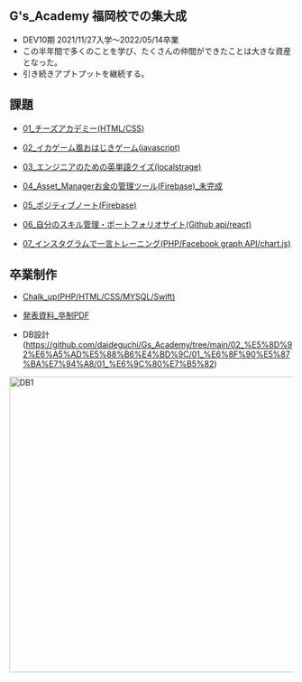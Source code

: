 ## G's_Academy 福岡校での集大成
- DEV10期  2021/11/27入学〜2022/05/14卒業
- この半年間で多くのことを学び、たくさんの仲間ができたことは大きな資産となった。
- 引き続きアプトプットを継続する。

## 課題
- [01_チーズアカデミー(HTML/CSS)](https://github.com/daideguchi/Gs_Academy/tree/main/01_%E8%AA%B2%E9%A1%8C/01_%E3%83%81%E3%83%BC%E3%82%BA%E3%82%A2%E3%82%AB%E3%83%87%E3%83%9F%E3%83%BC_211218)

- [02_イカゲーム風おはじきゲーム(javascript)](https://github.com/daideguchi/Gs_Academy/tree/main/01_%E8%AA%B2%E9%A1%8C/02_%E3%82%A4%E3%82%AB%E3%82%B2%E3%83%BC%E3%83%A0%E9%A2%A8%E3%81%8A%E3%81%AF%E3%81%98%E3%81%8D%E3%82%B2%E3%83%BC%E3%83%A0_211223)  

- [03_エンジニアのための英単語クイズ(localstrage)](https://github.com/daideguchi/Gs_Academy/tree/main/01_%E8%AA%B2%E9%A1%8C/03_%E8%8B%B1%E5%8D%98%E8%AA%9E%E3%82%AF%E3%82%A4%E3%82%BA_211230)   

- [04_Asset_Managerお金の管理ツール(Firebase)_未完成](https://github.com/daideguchi/Gs_Academy/tree/main/01_%E8%AA%B2%E9%A1%8C/04_firebase.work_220113)  

- [05_ポジティブノート(Firebase)](https://github.com/daideguchi/Gs_Academy/tree/main/01_%E8%AA%B2%E9%A1%8C/05_%E3%83%9D%E3%82%B8%E3%83%86%E3%82%A3%E3%83%96%E3%83%8E%E3%83%BC%E3%83%88_220120)  

- [06_自分のスキル管理・ポートフォリオサイト(Github api/react)](https://github.com/daideguchi/Gs_Academy/tree/main/01_%E8%AA%B2%E9%A1%8C/06_react-portfolio-site_220127)  

- [07_インスタグラムで一言トレーニング(PHP/Facebook graph API/chart.js)](https://github.com/daideguchi/Gs_Academy/tree/main/01_%E8%AA%B2%E9%A1%8C/07_php_work_220203)  

## 卒業制作
- [Chalk_up(PHP/HTML/CSS/MYSQL/Swift)](https://github.com/daideguchi/Gs_Academy/tree/main/02_%E5%8D%92%E6%A5%AD%E5%88%B6%E4%BD%9C/01_%E6%8F%90%E5%87%BA%E7%94%A8/01_%E6%9C%80%E7%B5%82)
  
- [発表資料_卒制PDF](https://drive.google.com/file/d/1LYXemYh8J4jOuAZc4_U_Cbt2GMS1zQpd/view?usp=sharing)
  
- DB設計
  (https://github.com/daideguchi/Gs_Academy/tree/main/02_%E5%8D%92%E6%A5%AD%E5%88%B6%E4%BD%9C/01_%E6%8F%90%E5%87%BA%E7%94%A8/01_%E6%9C%80%E7%B5%82)
<img width="524" alt="DB1" src="https://user-images.githubusercontent.com/95999068/188459969-cdcb8b38-64af-427e-b662-592d78105033.png">

